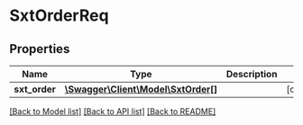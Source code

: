 # SxtOrderReq

## Properties
Name | Type | Description | Notes
------------ | ------------- | ------------- | -------------
**sxt_order** | [**\Swagger\Client\Model\SxtOrder[]**](SxtOrder.md) |  | [optional] 

[[Back to Model list]](../README.md#documentation-for-models) [[Back to API list]](../README.md#documentation-for-api-endpoints) [[Back to README]](../README.md)


